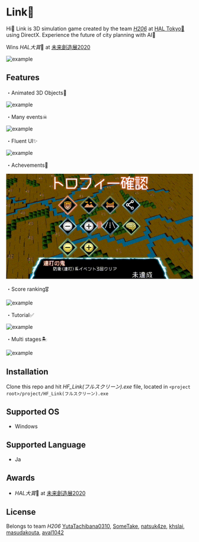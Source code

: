 # Link🏢

Hi👋 Link is 3D simulation game created by the team [_H206_](#license) at [HAL Tokyo🏫](https://www.hal.ac.jp/tokyo) using DirectX.
Experience the future of city planning with AI🤖

Wins *HAL大賞*🏅 at [未来創造展2020](https://www.hal.ac.jp/tokyo/campuslife/ms2020)
 
![example](https://github.com/natsuk4ze/link/blob/master/readme_assets/example.gif)

## Features

・Animated 3D Objects👏

![example](https://github.com/natsuk4ze/link/blob/master/readme_assets/mateorite.gif)

・Many events☠

![example](https://github.com/natsuk4ze/link/blob/master/readme_assets/atrantise.gif)

・Fluent UI✨

![example](https://github.com/natsuk4ze/link/blob/master/readme_assets/ui.gif)

・Achevements📛

![example](https://github.com/natsuk4ze/link/blob/master/readme_assets/achivements.gif)

・Score ranking🎖

![example](https://github.com/natsuk4ze/link/blob/master/readme_assets/score.gif)

・Tutorial✅

![example](https://github.com/natsuk4ze/link/blob/master/readme_assets/tutorial.gif)

・Multi stages🏝

![example](https://github.com/natsuk4ze/link/blob/master/readme_assets/stage.gif)

## Installation

Clone this repo and hit _HF_Link(フルスクリーン).exe_ file, located in
`<project root>/project/HF_Link(フルスクリーン).exe`

## Supported OS

* Windows

## Supported Language

* Ja

## Awards

* *HAL大賞*🏅 at [未来創造展2020](https://www.hal.ac.jp/tokyo/campuslife/ms2020)

## License

Belongs to team _H206_
[YutaTachibana0310](https://github.com/YutaTachibana0310), [SomeTake](https://github.com/SomeTake), [natsuk4ze](https://github.com/natsuk4ze), [khslai](https://github.com/khslai), [masudakouta](https://github.com/masudakouta), [aval1042](https://github.com/aval1042)
